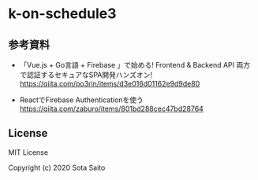 # k-on-schedule3

## 参考資料
- 「Vue.js + Go言語 + Firebase 」で始める! Frontend & Backend API 両方で認証するセキュアなSPA開発ハンズオン!  
https://qiita.com/po3rin/items/d3e016d01162e9d9de80

- ReactでFirebase Authenticationを使う  
https://qiita.com/zaburo/items/801bd288cec47bd28764


## License
MIT License

Copyright (c) 2020 Sota Saito
